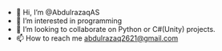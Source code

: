 - 👋 Hi, I’m @AbdulrazaqAS
- 👀 I’m interested in programming
- 💞️ I’m looking to collaborate on Python or C#(Unity) projects.
- 📫 How to reach me abdulrazaq2621@gmail.com

<!---
AbdulrazaqAS/AbdulrazaqAS is a ✨ special ✨ repository because its `README.md` (this file) appears on your GitHub profile.
You can click the Preview link to take a look at your changes.
--->
